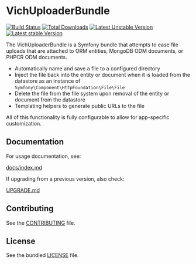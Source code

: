 VichUploaderBundle
==================

[![Build Status](https://secure.travis-ci.org/dustin10/VichUploaderBundle.png?branch=master)](http://travis-ci.org/dustin10/VichUploaderBundle)	[![Total Downloads](https://poser.pugx.org/vich/uploader-bundle/downloads.png)](https://packagist.org/packages/vich/uploader-bundle) [![Latest Unstable Version](https://poser.pugx.org/vich/uploader-bundle/v/unstable.png)](https://packagist.org/packages/vich/uploader-bundle) [![Latest stable Version](https://poser.pugx.org/vich/uploader-bundle/v/stable.png)](https://packagist.org/packages/vich/uploader-bundle)

The VichUploaderBundle is a Symfony bundle that attempts to ease file
uploads that are attached to ORM entities, MongoDB ODM documents, or PHPCR ODM
documents.

- Automatically name and save a file to a configured directory
- Inject the file back into the entity or document when it is loaded from the datastore as an
instance of `Symfony\Component\HttpFoundation\File\File`
- Delete the file from the file system upon removal of the entity or document from the datastore
- Templating helpers to generate public URLs to the file

All of this functionality is fully configurable to allow for app-specific customization.

## Documentation

For usage documentation, see:

[docs/index.md](https://github.com/dustin10/VichUploaderBundle/blob/master/docs/index.md)

If upgrading from a previous version, also check:

[UPGRADE.md](https://github.com/dustin10/VichUploaderBundle/blob/master/UPGRADE.md)

## Contributing

See the [CONTRIBUTING](https://github.com/dustin10/VichUploaderBundle/blob/master/CONTRIBUTING.md) file.

## License

See the bundled [LICENSE](https://github.com/dustin10/VichUploaderBundle/blob/master/LICENSE) file.
